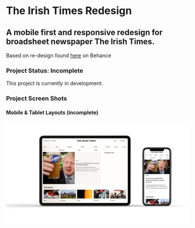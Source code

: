 # The Irish Times Redesign
## A mobile first and responsive redesign for broadsheet newspaper The Irish Times.

Based on re-design found [here](https://www.behance.net/gallery/87075991/The-Irish-Times-News-portal-redesign-concept?tracking_source=curated_tools) on Behance




### Project Status: Incomplete

This project is currently in development.

### Project Screen Shots

#### Mobile & Tablet Layouts (incomplete)

<img src="https://github.com/fsuffieldcode/the-irish-times/blob/master/irish-times-responsive-mockup.jpg" alt="screenshot of mobile and layout layouts" width="800px">
